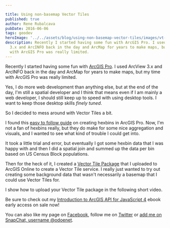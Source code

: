 ```yaml
---

title: Using non-basemap Vector Tiles
published: true
author: Rene Rubalcava
pubDate: 2016-06-06
tags: geodev
heroImage: '../../assets/blog/using-non-basemap-vector-tiles/images/vt-package.png'
description: Recently I started having some fun with ArcGIS Pro. I used ArcView
  3.x and ArcINFO back in the day and ArcMap for years to make maps, but my time
  with ArcGIS Pro was really limited.
---
```


Recently I started having some fun with
[ArcGIS Pro](http://pro.arcgis.com/en/pro-app/). I used ArcView 3.x and ArcINFO
back in the day and ArcMap for years to make maps, but my time with ArcGIS Pro
was really limited.

Yes, I do more web development than anything else, but at the end of the day,
I'm still a spatial developer and I think that means even if I am mainly a web
developer, I should still keep up to speed with using desktop tools. I want to
keep those desktop skills _finely tuned_.

So I decided to mess around with Vector Tiles a bit.

I found this
[easy to follow guide](http://ryanruthart.com/using-arcgis-pro-to-create-a-hexbin-grid-and-reshape-polygon-data/)
on creating hexbins in ArcGIS Pro. Now, I'm not a fan of hexbins really, but
they do make for some nice aggregation and visuals, and I wanted to see what
kind of trouble I could get into.

It took a little trial and error, but eventually I got some hexbin data that I
was happy with and then I did a spatial join and summed up the data per bin
based on US Census Block populations.

Then for the heck of it, I created a
[Vector Tile Package](http://pro.arcgis.com/en/pro-app/tool-reference/data-management/create-vector-tile-package.htm)
that I uploaded to ArcGIS Online to create a Vector Tile service. I really just
wanted to try out creating some background data that wasn't necessarily a
basemap that I could use Vector Tiles for.

I show how to upload your Vector Tile package in the following short video.

<lite-youtube videoid="X65pDlsSxMY"></lite-youtube>

Be sure to check out my
[Introduction to ArcGIS API for JavaScript 4](https://leanpub.com/arcgis-js-api-4)
ebook early access on sale now!

You can also like my page on [Facebook](https://www.facebook.com/odoenetgeo),
follow me on [Twitter](https://twitter.com/odoenet) or
[add me on SnapChat, username @odoenet](https://www.snapchat.com/add/odoenet).
